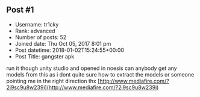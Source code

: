 ## Post #1
- Username: tr1cky
- Rank: advanced
- Number of posts: 52
- Joined date: Thu Oct 05, 2017 8:01 pm
- Post datetime: 2018-01-02T15:24:55+00:00
- Post Title: gangster apk

run it though unity studio and opened in noesis can anybody get any models from this as i dont quite sure how to extract the models or someone pointing me in the right direction thx [http://www.mediafire.com/?2i9sc9u8w239i](http://www.mediafire.com/?2i9sc9u8w239i)
